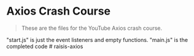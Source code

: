 # Axios Crash Course

> These are the files for the YouTube Axios crash course.

"start.js" is just the event listeners and empty functions. "main.js" is the completed code
#   r a i s i s - a x i o s  
 
